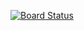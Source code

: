 [![Board Status](https://dev.azure.com/ravidevnani/e233befc-5a5c-4f67-8dcc-e96bc103f425/b736eb8e-005d-4605-aa44-dbf1e3424ba2/_apis/work/boardbadge/b25d12de-5d7a-4647-878e-fa2eed7a7ef8)](https://dev.azure.com/ravidevnani/e233befc-5a5c-4f67-8dcc-e96bc103f425/_boards/board/t/b736eb8e-005d-4605-aa44-dbf1e3424ba2/Microsoft.RequirementCategory)